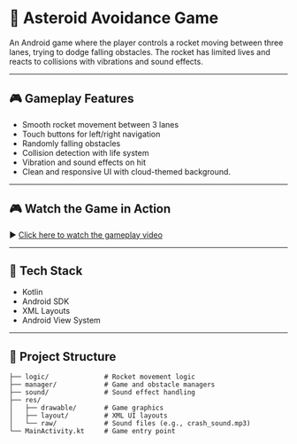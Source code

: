 # 🚀 Asteroid Avoidance Game

An Android game where the player controls a rocket moving between three lanes, trying to dodge falling obstacles. The rocket has limited lives and reacts to collisions with vibrations and sound effects.

---

## 🎮 Gameplay Features

- Smooth rocket movement between 3 lanes
- Touch buttons for left/right navigation
- Randomly falling obstacles
- Collision detection with life system
- Vibration and sound effects on hit
- Clean and responsive UI with cloud-themed background.

---

## 🎮 Watch the Game in Action

▶️ [Click here to watch the gameplay video](https://streamable.com/n4odba)

---

## 🧱 Tech Stack

- Kotlin
- Android SDK
- XML Layouts
- Android View System

---

## 📂 Project Structure

```
├── logic/              # Rocket movement logic
├── manager/            # Game and obstacle managers
├── sound/              # Sound effect handling
├── res/
│   ├── drawable/       # Game graphics
│   ├── layout/         # XML UI layouts
│   └── raw/            # Sound files (e.g., crash_sound.mp3)
└── MainActivity.kt     # Game entry point
```
